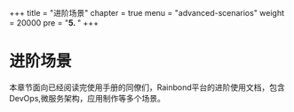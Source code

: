 +++
title = "进阶场景"
chapter = true
menu = "advanced-scenarios"
weight = 20000
pre = "<b>5. </b>"
+++

# 进阶场景

本章节面向已经阅读完使用手册的同僚们，Rainbond平台的进阶使用文档，包含DevOps,微服务架构，应用制作等多个场景。